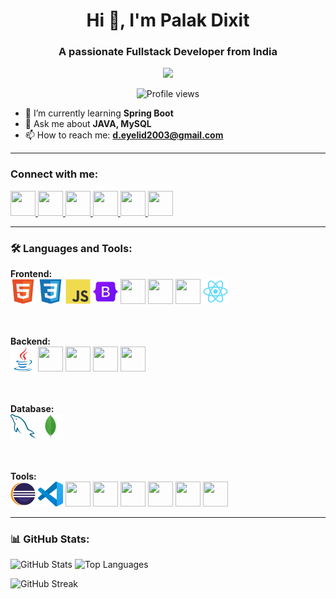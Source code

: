 <h1 align="center">Hi 👋, I'm Palak Dixit</h1>
<h3 align="center">A passionate Fullstack Developer from India</h3>

<p align="center">
  <img src="https://cdn.dribbble.com/userupload/8046474/file/original-1de7a34e8dfb6d1b9723e77458786c81.gif" width="400"/>
</p>

<p align="center">
  <img src="https://komarev.com/ghpvc/?username=eyelid2003&label=Profile%20views&color=0e75b6&style=flat" alt="Profile views" />
</p>

- 🌱 I’m currently learning **Spring Boot**  
- 💬 Ask me about **JAVA, MySQL**  
- 📫 How to reach me: **d.eyelid2003@gmail.com**  

---

<h3 align="left">Connect with me:</h3>
<p align="left">
  <a href="https://www.linkedin.com/in/d-eyelid" target="_blank">
    <img src="https://raw.githubusercontent.com/rahuldkjain/github-profile-readme-generator/master/src/images/icons/Social/linked-in-alt.svg" width="40" height="40" />
  </a>
  <a href="https://www.youtube.com/@d.eyelid" target="_blank">
    <img src="https://raw.githubusercontent.com/rahuldkjain/github-profile-readme-generator/master/src/images/icons/Social/youtube.svg" width="40" height="40" />
  </a>
  <a href="https://www.codechef.com/users/d_eyelid" target="_blank">
    <img src="https://cdn.jsdelivr.net/npm/simple-icons@3.1.0/icons/codechef.svg" width="40" height="40" />
  </a>
  <a href="https://www.hackerrank.com/profile/d_eyelid" target="_blank">
    <img src="https://raw.githubusercontent.com/rahuldkjain/github-profile-readme-generator/master/src/images/icons/Social/hackerrank.svg" width="40" height="40" />
  </a>
  <a href="https://leetcode.com/u/d_eyelid/" target="_blank">
    <img src="https://cdn.jsdelivr.net/npm/simple-icons@3.1.0/icons/leetcode.svg" width="40" height="40" />
  </a>
  <a href="https://deyelid2003.netlify.app/" target="_blank">
    <img src="https://cdn-icons-png.flaticon.com/512/1006/1006543.png" width="40" height="40" />
  </a>
</p>

---

<h3 align="left">🛠️ Languages and Tools:</h3>
<p align="left">

<strong>Frontend:</strong><br>
<img src="https://raw.githubusercontent.com/devicons/devicon/master/icons/html5/html5-original.svg" width="40" height="40"/>
<img src="https://raw.githubusercontent.com/devicons/devicon/master/icons/css3/css3-original.svg" width="40" height="40"/>
<img src="https://raw.githubusercontent.com/devicons/devicon/master/icons/javascript/javascript-original.svg" width="40" height="40"/>
<img src="https://raw.githubusercontent.com/devicons/devicon/master/icons/bootstrap/bootstrap-original.svg" width="40" height="40"/>
<img src="https://www.vectorlogo.zone/logos/tailwindcss/tailwindcss-icon.svg" width="40" height="40"/>
<img src="https://cdn-icons-png.flaticon.com/512/136/136525.png" width="40" height="40"/>
<img src="https://cdn.worldvectorlogo.com/logos/gsap-greensock.svg" width="40" height="40"/>
<img src="https://raw.githubusercontent.com/devicons/devicon/master/icons/react/react-original.svg" width="40" height="40"/>

<br><br>
<strong>Backend:</strong><br>
<img src="https://raw.githubusercontent.com/devicons/devicon/master/icons/java/java-original.svg" width="40" height="40"/>
<img src="https://cdn-icons-png.flaticon.com/512/2721/2721299.png" width="40" height="40"/>
<img src="https://cdn-icons-png.flaticon.com/512/2721/2721314.png" width="40" height="40"/>
<img src="https://www.vectorlogo.zone/logos/springio/springio-icon.svg" width="40" height="40"/>
<img src="https://www.vectorlogo.zone/logos/thymeleaf/thymeleaf-icon.svg" width="40" height="40"/>

<br><br>
<strong>Database:</strong><br>
<img src="https://raw.githubusercontent.com/devicons/devicon/master/icons/mysql/mysql-original.svg" width="40" height="40"/>
<img src="https://raw.githubusercontent.com/devicons/devicon/master/icons/mongodb/mongodb-original.svg" width="40" height="40"/>

<br><br>
<strong>Tools:</strong><br>
<img src="https://raw.githubusercontent.com/devicons/devicon/master/icons/eclipse/eclipse-original.svg" width="40" height="40"/>
<img src="https://raw.githubusercontent.com/devicons/devicon/master/icons/vscode/vscode-original.svg" width="40" height="40"/>
<img src="https://www.vectorlogo.zone/logos/git-scm/git-scm-icon.svg" width="40" height="40"/>
<img src="https://cdn-icons-png.flaticon.com/512/733/733553.png" width="40" height="40"/>
<img src="https://cdn.worldvectorlogo.com/logos/xampp.svg" width="40" height="40"/>
<img src="https://www.vectorlogo.zone/logos/getpostman/getpostman-icon.svg" width="40" height="40"/>
<img src="https://upload.wikimedia.org/wikipedia/commons/e/e5/Canva_icon_2021.svg" width="40" height="40"/>
<img src="https://www.vectorlogo.zone/logos/figma/figma-icon.svg" width="40" height="40"/>

</p>

---

<h3 align="left">📊 GitHub Stats:</h3>

<p align="left">
  <img src="https://github-readme-stats.vercel.app/api?username=eyelid2003&show_icons=true&theme=radical" alt="GitHub Stats" />
  <img src="https://github-readme-stats.vercel.app/api/top-langs/?username=eyelid2003&layout=compact&theme=radical" alt="Top Languages"/>
</p>

<p align="left">
  <img src="https://github-readme-streak-stats.herokuapp.com/?user=eyelid2003&theme=radical" alt="GitHub Streak" />
</p>
